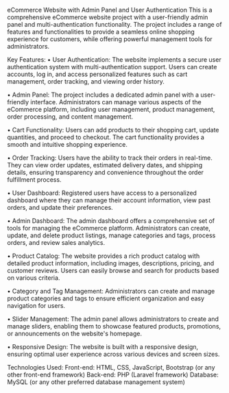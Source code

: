 eCommerce Website with Admin Panel and User Authentication
This is a comprehensive eCommerce website project with a user-friendly admin panel and multi-authentication functionality. The project includes a range of features and functionalities to provide a seamless online shopping experience for customers, while offering powerful management tools for administrators.

Key Features:
• User Authentication: The website implements a secure user authentication system with multi-authentication support. Users can create accounts, log in, and access personalized features such 
  as cart management, order tracking, and viewing order history.

• Admin Panel: The project includes a dedicated admin panel with a user-friendly interface. Administrators can manage various aspects of the eCommerce platform, including user management, 
 product management, order processing, and content management.

• Cart Functionality: Users can add products to their shopping cart, update quantities, and proceed to checkout. The cart functionality provides a smooth and intuitive shopping experience.

• Order Tracking: Users have the ability to track their orders in real-time. They can view order updates, estimated delivery dates, and shipping details, ensuring transparency and convenience 
 throughout the order fulfillment process.

• User Dashboard: Registered users have access to a personalized dashboard where they can manage their account information, view past orders, and update their preferences.

• Admin Dashboard: The admin dashboard offers a comprehensive set of tools for managing the eCommerce platform. Administrators can create, update, and delete product listings, manage 
 categories and tags, process orders, and review sales analytics.

• Product Catalog: The website provides a rich product catalog with detailed product information, including images, descriptions, pricing, and customer reviews. Users can easily browse and 
 search for products based on various criteria.

• Category and Tag Management: Administrators can create and manage product categories and tags to ensure efficient organization and easy navigation for users.

• Slider Management: The admin panel allows administrators to create and manage sliders, enabling them to showcase featured products, promotions, or announcements on the website's homepage.

• Responsive Design: The website is built with a responsive design, ensuring optimal user experience across various devices and screen sizes.
 
Technologies Used:
Front-end: HTML, CSS, JavaScript, Bootstrap (or any other front-end framework)
Back-end: PHP (Laravel framework)
Database: MySQL (or any other preferred database management system)
